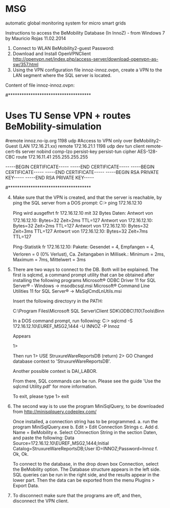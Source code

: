 MSG
===

automatic global monitoring system for micro smart grids

Instructions to access the BeMobility Database (In InnoZ) - from Windows 7
by Mauricio Rojas
11.02.2014

1. Connect to WLAN BeMobility2-guest
	Password: 
2. Download and Install OpenVPNClient
	http://openvpn.net/index.php/access-server/download-openvpn-as-sw/357.html
3. Using the VPN configuration file innoz-innoz.ovpn, create a VPN to the LAN segment where the SQL server is located.

Content of file innoz-innoz.ovpn:

#*************************************
# Uses TU Sense VPN + routes BeMobility-simulation
#remote innoz.no-ip.org 1198 udp
#Access to VPN only over BeMobility2-Guest (LAN 172.16.21.xx)
remote 172.16.21.1 1198 udp
dev tun
client
remote-cert-tls server
nobind
comp-lzo
persist-key
persist-tun
cipher AES-128-CBC
route 172.16.11.41 255.255.255.255

<ca>
-----BEGIN CERTIFICATE-----
-----END CERTIFICATE-----
</ca>
<cert>
-----BEGIN CERTIFICATE-----
-----END CERTIFICATE-----
</cert>
<key>
-----BEGIN RSA PRIVATE KEY-----
-----END RSA PRIVATE KEY-----
</key>

#*************************************

4. Make sure that the VPN is created, and that the server is reachable, by ping the SQL server from a DOS prompt:
	C:\> ping 172.16.12.10
	
	Ping wird ausgefhrt fr 172.16.12.10 mit 32 Bytes Daten:
	Antwort von 172.16.12.10: Bytes=32 Zeit=2ms TTL=127
	Antwort von 172.16.12.10: Bytes=32 Zeit=2ms TTL=127
	Antwort von 172.16.12.10: Bytes=32 Zeit=3ms TTL=127
	Antwort von 172.16.12.10: Bytes=32 Zeit=7ms TTL=127

	Ping-Statistik fr 172.16.12.10:
		Pakete: Gesendet = 4, Empfangen = 4, Verloren = 0 (0% Verlust),
	Ca. Zeitangaben in Millisek.:
		Minimum = 2ms, Maximum = 7ms, Mittelwert = 3ms
		
5. There are two ways to connect to the DB. Both will be explained. The first is sqlcmd, a command prompt utility that can be obtained after installing the following programs
	Microsoft® ODBC Driver 11 for SQL Server® - Windows -> msodbcsql.msi
	Microsoft® Command Line Utilities 11 for SQL Server® -> MsSqlCmdLnUtils.msi
	
	Insert the following directoyry in the PATH:
	
	C:\Program Files\Microsoft SQL Server\Client SDK\ODBC\110\Tools\Binn
	
	In a DOS command prompt, run following:
	C:\> sqlcmd -S 172.16.12.10\EUREF_MSG2,1444 -U INNOZ  -P Innoz
	
	Appears 
	
	1>
	
	Then run 
	1> USE StruxureWareReportsDB (return)
	2> GO
	Changed database context to 'StruxureWareReportsDB'.
	
	Another possible context is DAI_LABOR.
	
	From there, SQL commands can be run. Please see the guide 'Use the sqlcmd Utility.pdf' for more information.
	
	To exit, please type 
	1> exit
	
6. The second way is to use the program MiniSqlQuery, to be downloaded from
	http://minisqlquery.codeplex.com/
	
	Once installed, a connection string has to be programmed.
	a. run the program MiniSqlQuery.exe
	b. Edit > Edit Connection Strings
	c. Add
	d. Name = BeMobility
	e. Select COnnection String in the section Daten, and paste the following:
		Data Source=172.16.12.10\EUREF_MSG2,1444;Initial Catalog=StruxureWareReportsDB;User ID=INNOZ;Password=Innoz
	f. Ok, Ok.

	To connect to the database, in the drop down box Connection, select the BeMobility option. The Database structure appears in the left side.
	SQL queries can be run in the right side, and the results appear in the lower part. Then the data can be exported from the menu Plugins > Export Data.
	
7. To disconnect make sure that the programs are off, and then, disconnect the VPN client.
